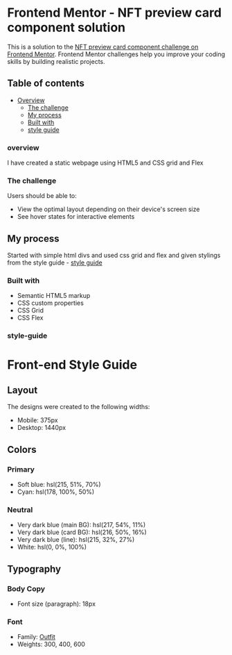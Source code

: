 # Frontend Mentor - NFT preview card component solution

This is a solution to the [NFT preview card component challenge on Frontend Mentor](https://www.frontendmentor.io/challenges/nft-preview-card-component-SbdUL_w0U). Frontend Mentor challenges help you improve your coding skills by building realistic projects. 

## Table of contents

- [Overview](#overview)
  - [The challenge](#the-challenge)
  - [My process](#my-process)
  - [Built with](#built-with)
  - [style guide](#style-guide)

### overview
I have created a static webpage using HTML5 and CSS grid and Flex
### The challenge

Users should be able to:

- View the optimal layout depending on their device's screen size
- See hover states for interactive elements


## My process
Started with simple html divs and used css grid and flex and given stylings from the style guide - [style guide](#style-guide)

### Built with

- Semantic HTML5 markup
- CSS custom properties
- CSS Grid
- CSS Flex

### style-guide
# Front-end Style Guide

## Layout

The designs were created to the following widths:

- Mobile: 375px
- Desktop: 1440px

## Colors

### Primary

- Soft blue: hsl(215, 51%, 70%)
- Cyan: hsl(178, 100%, 50%)

### Neutral

- Very dark blue (main BG): hsl(217, 54%, 11%)
- Very dark blue (card BG): hsl(216, 50%, 16%)
- Very dark blue (line): hsl(215, 32%, 27%)
- White: hsl(0, 0%, 100%)

## Typography

### Body Copy

- Font size (paragraph): 18px

### Font

- Family: [Outfit](https://fonts.google.com/specimen/Outfit)
- Weights: 300, 400, 600
